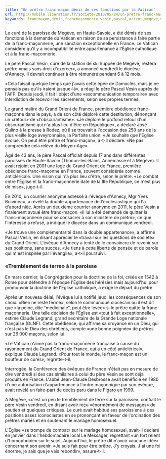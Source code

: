 ```yaml
---
title: "Un prêtre franc-maçon démis de ses fonctions par le Vatican"
url: http://mobile.liberation.fr/societe/2013/05/24/un-pretre-franc-macon-demis-de-ses-fonctions-par-le-vatican_905458?xtor=rss-450&utm_source=feedly
keywords: francmaçon,démis,francmaçonnerie,vesin,pascal,orient,megève,vatican,france,père,fonctions,prêtre,grand,léglise
---
```

Le curé de la paroisse de Megève, en Haute-Savoie, a été démis de ses fonctions à la demande du Vatican en raison de sa persistance à faire partie de la franc-maçonnerie, une sanction exceptionnelle en France. Le Vatican considère qu'il y a incompatibilité entre appartenance à l'Église catholique et à la franc-maçonnerie.

Le père Pascal Vesin, curé de la station de ski huppée de Megève, restera prêtre «mais sans droit d'exercer», a annoncé vendredi le diocèse d'Annecy. Il devrait continuer à être rémunéré pendant 6 à 12 mois.

«Cela faisait quelque temps que j'avais cette épée de Damoclès, mais je ne pensais pas qu'ils iraient jusque-là», a réagi le père Pascal Vesin auprès de l'AFP. Depuis jeudi, il fait l'objet d'une «excommunication temporaire» avec interdiction de recevoir les sacrements, selon ses propres termes.

Le grand maître du Grand Orient de France, première obédience franc-maçonne dans le pays, a de son côté déploré cette destitution, dénonçant un «retour» de «l'obscurantisme». «Je déplore le profond retour d'un obscurantisme qui n'a plus lieu d'être en République», a déclaré José Gulino à la presse à Rodez, où il se trouvait à l'occasion des 250 ans de la plus vieille loge aveyronnaise, la Parfaite union. «Je souhaite que l'Église évolue. On peut être prêtre et franc-maçon», a-t-il déclaré. «Ne pas comprendre cela relève du Moyen-Age».

Âgé de 43 ans, le père Pascal officiait depuis 17 ans dans différentes paroisses de Haute-Savoie (Thonon-les-Bains, Annemasse et à Megève). Il avait rejoint en 2001 une loge du Grand Orient de France, première obédience franc-maçonne en France, souvent considérée comme anticléricale. Une vision qui n'a plus lieu d'être, selon le prêtre. «Le combat entre l'Église et la franc-maçonnerie date de la IIIe République, ce n'est plus de mise», juge-t-il.

En 2010, un courrier anonyme adressé à l'évêque d'Annecy, Mgr Yves Boivineau, a révélé la double appartenance de l'ecclésiastique qui l'a d'abord niée. Après un deuxième courrier anonyme en 2011, le père Vesin a finalement avoué être franc-maçon. «Il lui a été demandé de quitter la franc-maçonnerie pour se consacrer à son ministère de prêtre», ce que l'intéressé a refusé, a indiqué le diocèse dans un communiqué vendredi.

«Je trouve une complémentarité dans la double appartenance», a affirmé Pascal Vesin, en disant apprécier le «travail sur les questions de société» du Grand Orient. L'évêque d'Annecy a tenté de le convaincre de revenir sur ses positions, sans succès. «Je tiens à cette liberté de pensée et de parole qui m'est inspirée par l'évangile», a-t-il poursuivi.

### «Tremblement de terre» à la paroisse

En mars dernier, la Congrégation pour la doctrine de la foi, créée en 1542 à Rome pour défendre à l'époque l'Église des hérésies mais aujourd'hui pour promouvoir la doctrine de l'Eglise catholique, a exigé le départ du prêtre.

Après un nouveau délai, l'évêque lui a notifié jeudi les conséquences de son choix. «Rien ne reste fermé», selon le communiqué diocésain où il est dit que «la peine, dite \"médicinale\", peut être levée» si le prêtre quitte la franc-maçonnerie. Une telle décision de l'Église est «tout à fait exceptionnelle», estime Claude Legrand, grand secrétaire de la Grande Loge nationale française (GLNF). Cette obédience, qui affirme sa croyance en un Dieu, qui n'est pas le Dieu des chrétiens, compte «une bonne poignée» de prêtres sur 26 000 maçons, selon lui.

«Le Vatican n'aime pas la franc-maçonnerie française à cause du rayonnement du Grand Orient de France, qui a un côté anticlérical», explique Claude Legrand. «Pour tout le monde, le franc-maçon est un bouffeur de curés», regrette-t-il.

Interrogée, la Conférence des évêques de France n'était pas en mesure de dire vendredi si des cas similaires à celui du père Vesin se sont déjà produits en France. L'abbé Jean-Claude Desbrosse avait bénéficié en 1980 d'une autorisation d'appartenance à l'ordre maçonnique par son évêque, avait révélé un faire-part de décès paru dans le Figaro en 1999.

A Megève, «c'est un peu le tremblement de terre sur la paroisse», confiait le père Vesin vendredi, en disant avoir reçu «énormément de messages» de soutien et quelques critiques. Le curé avait habitué ses paroissiens à des positions assez iconoclastes en se prononçant en faveur de l'ordination des prêtres mariés et en soutenant le mariage homosexuel.

L'Église «se trompe de combat» sur le mariage homosexuel, avait-il déclaré en janvier dans l'hebdomadaire local Le Messager, regrettant «un fort relent d'homophobie» sur le sujet. Aujourd'hui, le prêtre dit n'avoir «aucune idée» concernant son avenir. «Je suis fait pour être prêtre. J'y croyais. J'ai une foi énorme, je sais que je vais rebondir», assure-t-il.

